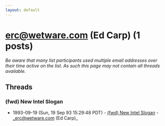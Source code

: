 ```yaml
---
layout: default
---
```


# erc@wetware.com (Ed Carp) (1 posts)

_Be aware that many list participants used multiple email addresses over their time active on the list. As such this page may not contain all threads available._

## Threads

### (fwd) New Intel Slogan
+ 1993-09-19 (Sun, 19 Sep 93 15:29:48 PDT) - [(fwd) New Intel Slogan](/archive/1993/09/26aab6e8c34ac6cb2a86074ed34ab17aefe9cf58bfd96201cab162a665e02de0) - _erc@wetware.com (Ed Carp)_

